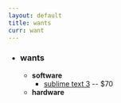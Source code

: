 ```yaml
---
layout: default
title: wants
curr: want
---
```

* ### wants ###
  * **software**
    * [sublime text 3](https://www.sublimetext.com/buy) -- $70
  * **hardware**
